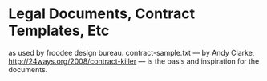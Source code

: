 Legal Documents, Contract Templates, Etc
========================================

as used by froodee design bureau. contract-sample.txt — by Andy Clarke, http://24ways.org/2008/contract-killer — is the basis and inspiration for the documents. 